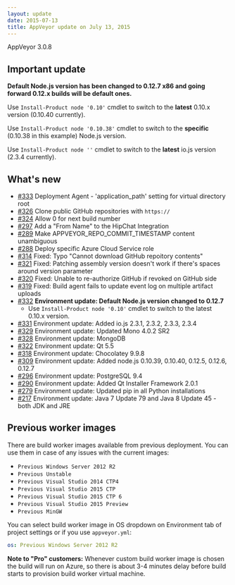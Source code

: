 ```yaml
---
layout: update
date: 2015-07-13
title: AppVeyor update on July 13, 2015
---
```


AppVeyor 3.0.8

## Important update

**Default Node.js version has been changed to 0.12.7 x86 and going forward 0.12.x builds will be default ones.**

Use `Install-Product node '0.10'` cmdlet to switch to the **latest** 0.10.x version (0.10.40 currently).

Use `Install-Product node '0.10.38'` cmdlet to switch to the **specific** (0.10.38 in this example) Node.js version.

Use `Install-Product node ''` cmdlet to switch to the **latest** io.js version (2.3.4 currently).

## What's new

* [#333](https://github.com/appveyor/ci/issues/333) Deployment Agent - 'application_path' setting for virtual directory root
* [#326](https://github.com/appveyor/ci/issues/326) Clone public GitHub repositories with `https://`
* [#324](https://github.com/appveyor/ci/issues/324) Allow 0 for next build number
* [#297](https://github.com/appveyor/ci/issues/297) Add a "From Name" to the HipChat Integration
* [#289](https://github.com/appveyor/ci/issues/289) Make APPVEYOR_REPO_COMMIT_TIMESTAMP content unambiguous
* [#288](https://github.com/appveyor/ci/issues/288) Deploy specific Azure Cloud Service role
* [#314](https://github.com/appveyor/ci/issues/314) Fixed: Typo "Cannot download GitHub repoitory contents"
* [#321](https://github.com/appveyor/ci/issues/321) Fixed: Patching assembly version doesn't work if there's spaces around version parameter
* [#320](https://github.com/appveyor/ci/issues/320) Fixed: Unable to re-authorize GitHub if revoked on GitHub side
* [#319](https://github.com/appveyor/ci/issues/319) Fixed: Build agent fails to update event log on multiple artifact uploads
* [#332](https://github.com/appveyor/ci/issues/332) **Environment update: Default Node.js version changed to 0.12.7**
    * Use `Install-Product node '0.10'` cmdlet to switch to the latest 0.10.x version.
* [#331](https://github.com/appveyor/ci/issues/331) Environment update: Added io.js 2.3.1, 2.3.2, 2.3.3, 2.3.4
* [#329](https://github.com/appveyor/ci/issues/329) Environment update: Updated Mono 4.0.2 SR2
* [#328](https://github.com/appveyor/ci/issues/328) Environment update: MongoDB
* [#322](https://github.com/appveyor/ci/issues/322) Environment update: Qt 5.5
* [#318](https://github.com/appveyor/ci/issues/318) Environment update: Chocolatey 9.9.8
* [#309](https://github.com/appveyor/ci/issues/309) Environment update: Added node.js 0.10.39, 0.10.40, 0.12.5, 0.12.6, 0.12.7
* [#296](https://github.com/appveyor/ci/issues/296) Environment update: PostgreSQL 9.4
* [#290](https://github.com/appveyor/ci/issues/290) Environment update: Added Qt Installer Framework 2.0.1
* [#279](https://github.com/appveyor/ci/issues/279) Environment update: Updated pip in all Python installations
* [#217](https://github.com/appveyor/ci/issues/217) Environment update: Java 7 Update 79 and Java 8 Update 45 - both JDK and JRE


## Previous worker images

There are build worker images available from previous deployment. You can use them in case of any issues with the current images:

* `Previous Windows Server 2012 R2`
* `Previous Unstable`
* `Previous Visual Studio 2014 CTP4`
* `Previous Visual Studio 2015 CTP`
* `Previous Visual Studio 2015 CTP 6`
* `Previous Visual Studio 2015 Preview`
* `Previous MinGW`

You can select build worker image in OS dropdown on Environment tab of project settings or if you use `appveyor.yml`:

```yaml
os: Previous Windows Server 2012 R2
```

**Note to "Pro" customers:** Whenever custom build worker image is chosen the build will run on Azure, so there is about 3-4 minutes delay before build starts to provision build worker virtual machine.
